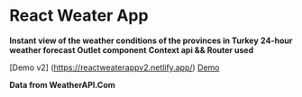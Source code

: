 # React Weater App
**Instant view of the weather conditions of the provinces in Turkey**
**24-hour weather forecast Outlet component**
**Context api && Router used**


[Demo v2] (https://reactweaterappv2.netlify.app/)
[Demo](https://react-weaterapp.netlify.app/)  

**Data from WeatherAPI.Com**


